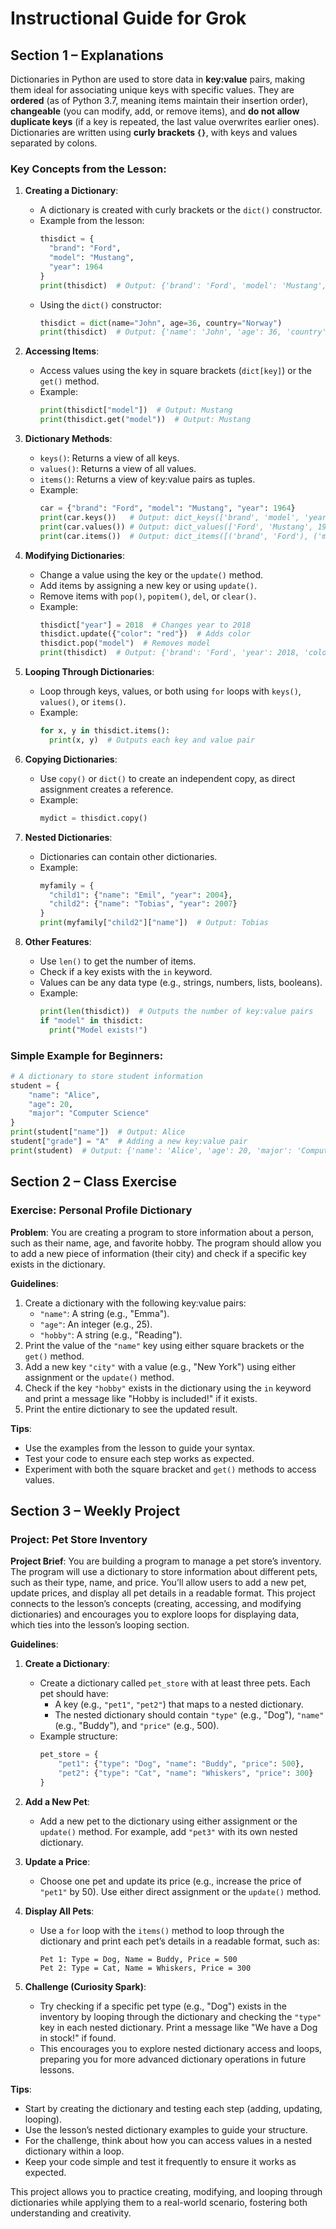 # Instructional Guide for Grok

## Section 1 – Explanations

Dictionaries in Python are used to store data in **key:value** pairs, making them ideal for associating unique keys with specific values. They are **ordered** (as of Python 3.7, meaning items maintain their insertion order), **changeable** (you can modify, add, or remove items), and **do not allow duplicate keys** (if a key is repeated, the last value overwrites earlier ones). Dictionaries are written using **curly brackets `{}`**, with keys and values separated by colons.

### Key Concepts from the Lesson:
1. **Creating a Dictionary**:
   - A dictionary is created with curly brackets or the `dict()` constructor.
   - Example from the lesson:
     ```python
     thisdict = {
       "brand": "Ford",
       "model": "Mustang",
       "year": 1964
     }
     print(thisdict)  # Output: {'brand': 'Ford', 'model': 'Mustang', 'year': 1964}
     ```
   - Using the `dict()` constructor:
     ```python
     thisdict = dict(name="John", age=36, country="Norway")
     print(thisdict)  # Output: {'name': 'John', 'age': 36, 'country': 'Norway'}
     ```

2. **Accessing Items**:
   - Access values using the key in square brackets (`dict[key]`) or the `get()` method.
   - Example:
     ```python
     print(thisdict["model"])  # Output: Mustang
     print(thisdict.get("model"))  # Output: Mustang
     ```

3. **Dictionary Methods**:
   - `keys()`: Returns a view of all keys.
   - `values()`: Returns a view of all values.
   - `items()`: Returns a view of key:value pairs as tuples.
   - Example:
     ```python
     car = {"brand": "Ford", "model": "Mustang", "year": 1964}
     print(car.keys())   # Output: dict_keys(['brand', 'model', 'year'])
     print(car.values()) # Output: dict_values(['Ford', 'Mustang', 1964])
     print(car.items())  # Output: dict_items([('brand', 'Ford'), ('model', 'Mustang'), ('year', 1964)])
     ```

4. **Modifying Dictionaries**:
   - Change a value using the key or the `update()` method.
   - Add items by assigning a new key or using `update()`.
   - Remove items with `pop()`, `popitem()`, `del`, or `clear()`.
   - Example:
     ```python
     thisdict["year"] = 2018  # Changes year to 2018
     thisdict.update({"color": "red"})  # Adds color
     thisdict.pop("model")  # Removes model
     print(thisdict)  # Output: {'brand': 'Ford', 'year': 2018, 'color': 'red'}
     ```

5. **Looping Through Dictionaries**:
   - Loop through keys, values, or both using `for` loops with `keys()`, `values()`, or `items()`.
   - Example:
     ```python
     for x, y in thisdict.items():
       print(x, y)  # Outputs each key and value pair
     ```

6. **Copying Dictionaries**:
   - Use `copy()` or `dict()` to create an independent copy, as direct assignment creates a reference.
   - Example:
     ```python
     mydict = thisdict.copy()
     ```

7. **Nested Dictionaries**:
   - Dictionaries can contain other dictionaries.
   - Example:
     ```python
     myfamily = {
       "child1": {"name": "Emil", "year": 2004},
       "child2": {"name": "Tobias", "year": 2007}
     }
     print(myfamily["child2"]["name"])  # Output: Tobias
     ```

8. **Other Features**:
   - Use `len()` to get the number of items.
   - Check if a key exists with the `in` keyword.
   - Values can be any data type (e.g., strings, numbers, lists, booleans).
   - Example:
     ```python
     print(len(thisdict))  # Outputs the number of key:value pairs
     if "model" in thisdict:
       print("Model exists!")
     ```

### Simple Example for Beginners:
```python
# A dictionary to store student information
student = {
    "name": "Alice",
    "age": 20,
    "major": "Computer Science"
}
print(student["name"])  # Output: Alice
student["grade"] = "A"  # Adding a new key:value pair
print(student)  # Output: {'name': 'Alice', 'age': 20, 'major': 'Computer Science', 'grade': 'A'}
```

## Section 2 – Class Exercise

### Exercise: Personal Profile Dictionary
**Problem**: You are creating a program to store information about a person, such as their name, age, and favorite hobby. The program should allow you to add a new piece of information (their city) and check if a specific key exists in the dictionary.

**Guidelines**:
1. Create a dictionary with the following key:value pairs:
   - `"name"`: A string (e.g., "Emma").
   - `"age"`: An integer (e.g., 25).
   - `"hobby"`: A string (e.g., "Reading").
2. Print the value of the `"name"` key using either square brackets or the `get()` method.
3. Add a new key `"city"` with a value (e.g., "New York") using either assignment or the `update()` method.
4. Check if the key `"hobby"` exists in the dictionary using the `in` keyword and print a message like "Hobby is included!" if it exists.
5. Print the entire dictionary to see the updated result.

**Tips**:
- Use the examples from the lesson to guide your syntax.
- Test your code to ensure each step works as expected.
- Experiment with both the square bracket and `get()` methods to access values.

## Section 3 – Weekly Project

### Project: Pet Store Inventory
**Project Brief**: You are building a program to manage a pet store’s inventory. The program will use a dictionary to store information about different pets, such as their type, name, and price. You’ll allow users to add a new pet, update prices, and display all pet details in a readable format. This project connects to the lesson’s concepts (creating, accessing, and modifying dictionaries) and encourages you to explore loops for displaying data, which ties into the lesson’s looping section.

**Guidelines**:
1. **Create a Dictionary**:
   - Create a dictionary called `pet_store` with at least three pets. Each pet should have:
     - A key (e.g., `"pet1"`, `"pet2"`) that maps to a nested dictionary.
     - The nested dictionary should contain `"type"` (e.g., "Dog"), `"name"` (e.g., "Buddy"), and `"price"` (e.g., 500).
   - Example structure:
     ```python
     pet_store = {
         "pet1": {"type": "Dog", "name": "Buddy", "price": 500},
         "pet2": {"type": "Cat", "name": "Whiskers", "price": 300}
     }
     ```

2. **Add a New Pet**:
   - Add a new pet to the dictionary using either assignment or the `update()` method. For example, add `"pet3"` with its own nested dictionary.

3. **Update a Price**:
   - Choose one pet and update its price (e.g., increase the price of `"pet1"` by 50). Use either direct assignment or the `update()` method.

4. **Display All Pets**:
   - Use a `for` loop with the `items()` method to loop through the dictionary and print each pet’s details in a readable format, such as:
     ```
     Pet 1: Type = Dog, Name = Buddy, Price = 500
     Pet 2: Type = Cat, Name = Whiskers, Price = 300
     ```

5. **Challenge (Curiosity Spark)**:
   - Try checking if a specific pet type (e.g., "Dog") exists in the inventory by looping through the dictionary and checking the `"type"` key in each nested dictionary. Print a message like "We have a Dog in stock!" if found.
   - This encourages you to explore nested dictionary access and loops, preparing you for more advanced dictionary operations in future lessons.

**Tips**:
- Start by creating the dictionary and testing each step (adding, updating, looping).
- Use the lesson’s nested dictionary examples to guide your structure.
- For the challenge, think about how you can access values in a nested dictionary within a loop.
- Keep your code simple and test it frequently to ensure it works as expected.

This project allows you to practice creating, modifying, and looping through dictionaries while applying them to a real-world scenario, fostering both understanding and creativity.